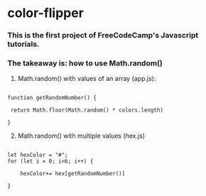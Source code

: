 # color-flipper

<h3>This is the first project of FreeCodeCamp's Javascript tutorials. </h3>

<h3>The takeaway is: how to use Math.random()</h3>

1. Math.random() with values of an array (app.js):
```

function getRandomNumber() {

 return Math.floor(Math.random() * colors.length)

}
```

2. Math.random() with multiple values (hex.js)
```

let hexColor = "#";
for (let i = 0; i<6; i++) {

    hexColor+= hex[getRandomNumber()]

}

```

